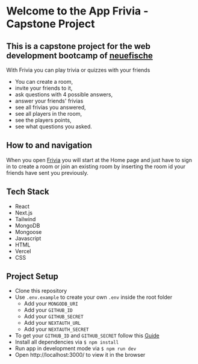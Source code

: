 # Welcome to the App Frivia - Capstone Project

## This is a capstone project for the web development bootcamp of [neuefische](https://www.neuefische.de/)

With Frivia you can play trivia or quizzes with your friends

- You can create a room,
- invite your friends to it,
- ask questions with 4 possible answers,
- answer your friends' frivias
- see all frivias you answered,
- see all players in the room,
- see the players points,
- see what questions you asked.


## How to and navigation

When you open [Frivia](https://capstone-project-woad.vercel.app/) you will start at the Home page and just have to sign in to create a room or join an existing room by inserting the room id your friends have sent you previously.

## Tech Stack

- React
- Next.js
- Tailwind
- MongoDB
- Mongoose
- Javascript
- HTML
- Vercel
- CSS

## Project Setup

- Clone this repository
- Use `.env.example` to create your own `.env` inside the root folder
  - Add your `MONGODB_URI`
  - Add your `GITHUB_ID`
  - Add your `GITHUB_SECRET`
  - Add your `NEXTAUTH_URL`
  - Add your `NEXTAUTH_SECRET`
- To get your `GITHUB_ID` and `GITHUB_SECRET` follow this [Guide](https://next-auth.js.org/providers/github)
- Install all dependencies via `$ npm install`
- Run app in development mode via `$ npm run dev`
- Open http://localhost:3000/ to view it in the browser



